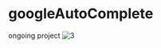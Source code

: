# googleAutoComplete
ongoing project
![3](https://user-images.githubusercontent.com/91882535/197357068-9458c386-3cae-4877-96ee-ec8353d29163.png)
